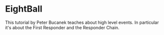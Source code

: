 # EightBall

This tutorial by Peter Bucanek teaches about high level events. In particular it's about the First Responder and 
the Responder Chain. 
